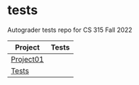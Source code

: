 # tests
Autograder tests repo for CS 315 Fall 2022

| Project | Tests |
| ------- | ----- |
| [Project01](https://www.usfca.edu) 
| [Tests](https://www.usfca.edu) |
